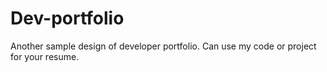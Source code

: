 # Dev-portfolio
Another sample design of developer portfolio. Can use my code or project
for your resume.
